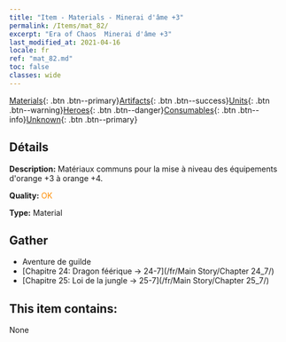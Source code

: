 ```yaml
---
title: "Item - Materials - Minerai d'âme +3"
permalink: /Items/mat_82/
excerpt: "Era of Chaos  Minerai d'âme +3"
last_modified_at: 2021-04-16
locale: fr
ref: "mat_82.md"
toc: false
classes: wide
---
```

 [Materials](/fr/Items/){: .btn .btn--primary}[Artifacts](/fr/Items/Artifacts/){: .btn .btn--success}[Units](/fr/Items/Units/){: .btn .btn--warning}[Heroes](/fr/Items/Heroes/){: .btn .btn--danger}[Consumables](/fr/Items/Consumables/){: .btn .btn--info}[Unknown](/fr/Items/Unknown/){: .btn .btn--primary}

## Détails
 **Description:** Matériaux communs pour la mise à niveau des équipements d'orange +3 à orange +4.

 **Quality:** <span style="color: #FF8C00">OK</span>

 **Type:** Material

## Gather

*    Aventure de guilde 
*    [Chapitre 24: Dragon féérique -> 24-7](/fr/Main Story/Chapter 24_7/) 
*    [Chapitre 25: Loi de la jungle -> 25-7](/fr/Main Story/Chapter 25_7/) 

## This item contains:

  None

